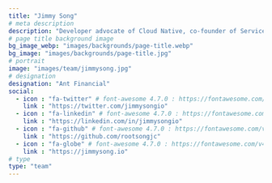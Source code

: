 ```yaml
---
title: "Jimmy Song"
# meta description
description: "Developer advocate of Cloud Native, co-founder of ServiceMesher community, CNCF Ambassador."
# page title background image
bg_image_webp: "images/backgrounds/page-title.webp"
bg_image: "images/backgrounds/page-title.jpg"
# portrait
image: "images/team/jimmysong.jpg"
# designation
designation: "Ant Financial"
social:
  - icon : "fa-twitter" # font-awesome 4.7.0 : https://fontawesome.com/v4.7.0/icons/
    link : "https://twitter.com/jimmysongio"
  - icon : "fa-linkedin" # font-awesome 4.7.0 : https://fontawesome.com/v4.7.0/icons/
    link : "https://linkedin.com/in/jimmysongio"
  - icon : "fa-github" # font-awesome 4.7.0 : https://fontawesome.com/v4.7.0/icons/
    link : "https://github.com/rootsongjc"
  - icon : "fa-globe" # font-awesome 4.7.0 : https://fontawesome.com/v4.7.0/icons/
    link : "https://jimmysong.io"
# type  
type: "team"
---
```


